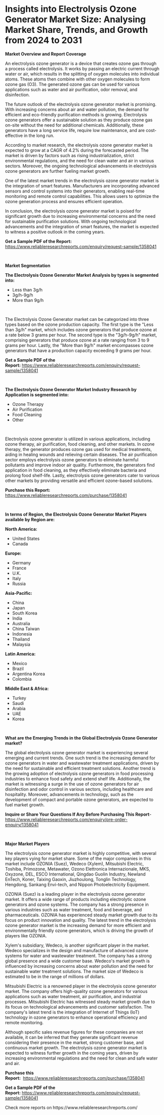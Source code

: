 <p><h1>Insights into Electrolysis Ozone Generator Market Size: Analysing Market Share, Trends, and Growth from 2024 to 2031</h1></p><p><strong>Market Overview and Report Coverage</strong></p>
<p><p>An electrolysis ozone generator is a device that creates ozone gas through a process called electrolysis. It works by passing an electric current through water or air, which results in the splitting of oxygen molecules into individual atoms. These atoms then combine with other oxygen molecules to form ozone gas (O3). The generated ozone gas can be used for various applications such as water and air purification, odor removal, and disinfection.</p><p>The future outlook of the electrolysis ozone generator market is promising. With increasing concerns about air and water pollution, the demand for efficient and eco-friendly purification methods is growing. Electrolysis ozone generators offer a sustainable solution as they produce ozone gas on-site without the need for additional chemicals. Additionally, these generators have a long service life, require low maintenance, and are cost-effective in the long run.</p><p>According to market research, the electrolysis ozone generator market is expected to grow at a CAGR of 4.2% during the forecasted period. The market is driven by factors such as rising industrialization, strict environmental regulations, and the need for clean water and air in various sectors. Moreover, the ongoing technological advancements in electrolysis ozone generators are further fueling market growth.</p><p>One of the latest market trends in the electrolysis ozone generator market is the integration of smart features. Manufacturers are incorporating advanced sensors and control systems into their generators, enabling real-time monitoring and remote control capabilities. This allows users to optimize the ozone generation process and ensures efficient operation.</p><p>In conclusion, the electrolysis ozone generator market is poised for significant growth due to increasing environmental concerns and the need for sustainable purification solutions. With ongoing technological advancements and the integration of smart features, the market is expected to witness a positive outlook in the coming years.</p></p>
<p><strong>Get a Sample PDF of the Report:</strong> <a href="https://www.reliableresearchreports.com/enquiry/request-sample/1358041">https://www.reliableresearchreports.com/enquiry/request-sample/1358041</a></p>
<p>&nbsp;</p>
<p><strong>Market Segmentation</strong></p>
<p><strong>The Electrolysis Ozone Generator Market Analysis by types is segmented into:</strong></p>
<p><ul><li>Less than 3g/h</li><li>3g/h-9g/h</li><li>More than 9g/h</li></ul></p>
<p>&nbsp;</p>
<p><p>The Electrolysis Ozone Generator market can be categorized into three types based on the ozone production capacity. The first type is the "Less than 3g/h" market, which includes ozone generators that produce ozone at a rate below 3 grams per hour. The second type is the "3g/h-9g/h" market, comprising generators that produce ozone at a rate ranging from 3 to 9 grams per hour. Lastly, the "More than 9g/h" market encompasses ozone generators that have a production capacity exceeding 9 grams per hour.</p></p>
<p><strong>Get a Sample PDF of the Report:</strong>&nbsp;<a href="https://www.reliableresearchreports.com/enquiry/request-sample/1358041">https://www.reliableresearchreports.com/enquiry/request-sample/1358041</a></p>
<p>&nbsp;</p>
<p><strong>The Electrolysis Ozone Generator Market Industry Research by Application is segmented into:</strong></p>
<p><ul><li>Ozone Therapy</li><li>Air Purification</li><li>Food Cleaning</li><li>Other</li></ul></p>
<p>&nbsp;</p>
<p><p>Electrolysis ozone generator is utilized in various applications, including ozone therapy, air purification, food cleaning, and other markets. In ozone therapy, the generator produces ozone gas used for medical treatments, aiding in healing wounds and relieving certain diseases. The air purification sector employs electrolysis ozone generators to eliminate harmful pollutants and improve indoor air quality. Furthermore, the generators find application in food cleaning, as they effectively eliminate bacteria and prolong food shelf-life. Lastly, electrolysis ozone generators cater to various other markets by providing versatile and efficient ozone-based solutions.</p></p>
<p><strong>Purchase this Report:</strong>&nbsp; <a href="https://www.reliableresearchreports.com/purchase/1358041">https://www.reliableresearchreports.com/purchase/1358041</a></p>
<p>&nbsp;</p>
<p><strong>In terms of Region, the Electrolysis Ozone Generator Market Players available by Region are:</strong></p>
<p>
    <p> <strong> North America: </strong>
        <ul>
            <li>United States</li>
            <li>Canada</li>
        </ul>
        </p> 
    <p> <strong> Europe: </strong>
        <ul>
            <li>Germany</li>
            <li>France</li>
            <li>U.K.</li>
            <li>Italy</li>
            <li>Russia</li>
        </ul>
        </p> 
    <p> <strong> Asia-Pacific: </strong>
        <ul>
            <li>China</li>
            <li>Japan</li>
            <li>South Korea</li>
            <li>India</li>
            <li>Australia</li>
            <li>China Taiwan</li>
            <li>Indonesia</li>
            <li>Thailand</li>
            <li>Malaysia</li>
        </ul>
        </p> 
    <p> <strong> Latin America: </strong>
        <ul>
            <li>Mexico</li>
            <li>Brazil</li>
            <li>Argentina Korea</li>
            <li>Colombia</li>
        </ul>
        </p> 
    <p> <strong> Middle East & Africa: </strong>
        <ul>
            <li>Turkey</li>
            <li>Saudi</li>
            <li>Arabia</li>
            <li>UAE</li>
            <li>Korea</li>
        </ul>
    </p>
    </p>
<p>&nbsp;</p>
<p><strong>What are the Emerging Trends in the Global Electrolysis Ozone Generator market?</strong></p>
<p><p>The global electrolysis ozone generator market is experiencing several emerging and current trends. One such trend is the increasing demand for ozone generators in water and wastewater treatment applications, driven by the need for sustainable and efficient treatment solutions. Another trend is the growing adoption of electrolysis ozone generators in food processing industries to enhance food safety and extend shelf life. Additionally, the market is witnessing a surge in the use of ozone generators for air disinfection and odor control in various sectors, including healthcare and hospitality. Moreover, advancements in technology, such as the development of compact and portable ozone generators, are expected to fuel market growth.</p></p>
<p><strong>Inquire or Share Your Questions If Any Before Purchasing This Report</strong>- <a href="https://www.reliableresearchreports.com/enquiry/pre-order-enquiry/1358041">https://www.reliableresearchreports.com/enquiry/pre-order-enquiry/1358041</a></p>
<p>&nbsp;</p>
<p><strong>Major Market Players</strong></p>
<p><p>The electrolysis ozone generator market is highly competitive, with several key players vying for market share. Some of the major companies in this market include OZONIA (Suez), Wedeco (Xylem), Mitsubishi Electric, Toshiba, Primozone, Metawater, Ozono Elettronica Internazionale, MKS, Oxyzone, DEL, ESCO International, Qingdao Guolin Industry, Newland EnTech, Koner, Taixing Gaoxin, Jiuzhoulong, Tonglin Technology, Hengdong, Sankang Envi-tech, and Nippon Photoelectricity Equipment.</p><p>OZONIA (Suez) is a leading player in the electrolysis ozone generator market. It offers a wide range of products including electrolytic ozone generators and ozone systems. The company has a strong presence in various industries such as water treatment, food and beverage, and pharmaceuticals. OZONIA has experienced steady market growth due to its focus on product innovation and quality. The latest trend in the electrolysis ozone generator market is the increasing demand for more efficient and environmentally friendly ozone generators, which is driving the growth of players like OZONIA.</p><p>Xylem's subsidiary, Wedeco, is another significant player in the market. Wedeco specializes in the design and manufacture of advanced ozone systems for water and wastewater treatment. The company has a strong global presence and a wide customer base. Wedeco's market growth is influenced by increasing concerns about water pollution and the need for sustainable water treatment solutions. The market size of Wedeco is estimated to be in the range of millions of dollars.</p><p>Mitsubishi Electric is a renowned player in the electrolysis ozone generator market. The company offers high-quality ozone generators for various applications such as water treatment, air purification, and industrial processes. Mitsubishi Electric has witnessed steady market growth due to its focus on technological advancements and customer satisfaction. The company's latest trend is the integration of Internet of Things (IoT) technology in ozone generators to enhance operational efficiency and remote monitoring.</p><p>Although specific sales revenue figures for these companies are not available, it can be inferred that they generate significant revenue considering their presence in the market, strong customer base, and continuous market growth. The electrolysis ozone generator market is expected to witness further growth in the coming years, driven by increasing environmental regulations and the need for clean and safe water and air.</p></p>
<p><strong>Purchase this Report:</strong>&nbsp;&nbsp;<a href="https://www.reliableresearchreports.com/purchase/1358041">https://www.reliableresearchreports.com/purchase/1358041</a></p>
<p></p>
<p><strong>Get a Sample PDF of the Report:</strong>&nbsp;<a href="https://www.reliableresearchreports.com/enquiry/request-sample/1358041">https://www.reliableresearchreports.com/enquiry/request-sample/1358041</a></p>
<p>Check more reports on https://www.reliableresearchreports.com/</p>